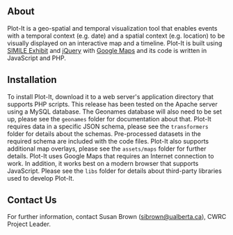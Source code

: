 ## About

Plot-It is a geo-spatial and temporal visualization tool that enables events with a temporal context (e.g. date) 
and a spatial context (e.g. location) to be visually displayed on an interactive map and a timeline. 
Plot-It is built using [SIMILE Exhibit](http://www.simile-widgets.org/exhibit2/) and [jQuery](http://jquery.com) 
with [Google Maps](https://developers.google.com/maps/) and its code is written in JavaScript and PHP.

## Installation

To install Plot-It, download it to a web server's application directory that supports PHP scripts. This release 
has been tested on the Apache server using a MySQL database. The Geonames database will also need to be set up, 
please see the `geonames` folder for documentation about that. Plot-It requires data in a specific JSON schema, 
please see the `transformers` folder for details about the schemas. Pre-processed datasets in the required schema 
are included with the code files. Plot-It also supports additional map overlays, please see the `assets/maps` 
folder for further details. Plot-It uses Google Maps that requires an Internet connection to work. In addition, 
it works best on a modern browser that supports JavaScript. Please see the `libs` folder for details about 
third-party libraries used to develop Plot-It.

## Contact Us

For further information, contact Susan Brown (sibrown@ualberta.ca), CWRC Project Leader.